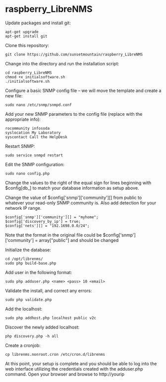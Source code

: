 # raspberry_LibreNMS

Update packages and install git:
```
apt-get upgrade
apt-get install git
```

Clone this repository:
```
git clone https://github.com/sunsetmountain/raspberry_LibreNMS
```

Change into the directory and run the installation script:
```
cd raspberry_LibreNMS
chmod +x initialsoftware.sh
./initialsoftware.sh
```

Configure a basic SNMP config file – we will move the template and create a new file:
```
sudo nano /etc/snmp/snmpd.conf
```
Add your new SNMP parameters to the config file (replace with the appropriate info):
```
rocommunity infosoda
syslocation My Laboratory
syscontact Call the HelpDesk
```
Restart SNMP:
```
sudo service snmpd restart
```

Edit the SNMP configuration:
```
sudo nano config.php
```
Change the values to the right of the equal sign for lines beginning with $config[db_] to match your database information as setup above.

Change the value of $config['snmp']['community'][] from public to whatever your read-only SNMP community is. Also add detection for your network IP range.
```
$config['snmp']['community'][] = "myhome";
$config['discovery_by_ip'] = true;
$config['nets'][] = "192.1698.0.0/24";
```
Note that the format in the original file could be $config['snmp']['community'] = array["public"] and should be changed

Initialize the database:
```
cd /opt/librenms/
sudo php build-base.php
```
Add user in the following format:
```
sudo php adduser.php <name> <pass> 10 <email>
```
Validate the install, and correct any errors:
```
sudo php validate.php 
```

Add the localhost:
```
sudo php addhost.php localhost public v2c
```

Discover the newly added localhost:
```
php discovery.php -h all
```

Create a cronjob:
```
cp librenms.nonroot.cron /etc/cron.d/librenms
```

At this point, your setup is complete and you should be able to log into the web interface utilizing the credentials created with the adduser.php command. Open your browser and browse to http://yourip
